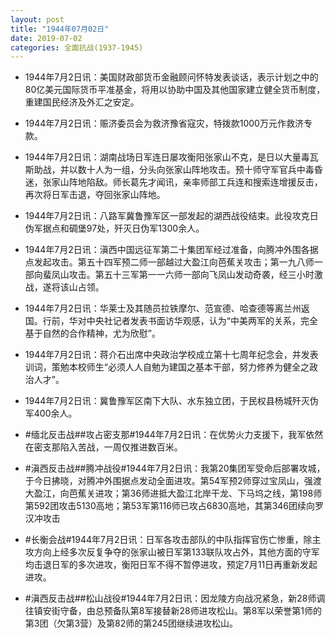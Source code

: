 ```yaml
---
layout: post
title: "1944年07月02日"
date: 2019-07-02
categories: 全面抗战(1937-1945)
---
```


<meta name="referrer" content="no-referrer" />

- 1944年7月2日讯：美国财政部货币金融顾问怀特发表谈话，表示计划之中的80亿美元国际货币平准基金，将用以协助中国及其他国家建立健全货币制度，重建国民经济及外汇之安定。 

- 1944年7月2日讯：赈济委员会为救济豫省寇灾，特拨款1000万元作救济专款。 

- 1944年7月2日讯：湖南战场日军连日屡攻衡阳张家山不克，是日以大量毒瓦斯助战，并以数十人为一组，分头向张家山阵地攻击。预十师守军官兵中毒昏迷，张家山阵地陷敌。师长葛先才闻讯，亲率师部工兵连和搜索连增援反击，再次将日军击退，夺回张家山阵地。 

- 1944年7月2日讯：八路军冀鲁豫军区一部发起的湖西战役结束。此役攻克日伪军据点和碉堡97处，歼灭日伪军1300余人。 

- 1944年7月2日讯：滇西中国远征军第二十集团军经过准备，向腾冲外围各据点发起攻击。第五十四军预二师一部越过大盈江向芭蕉关攻击；第一九八师一部向蜚凤山攻击。第五十三军第一一六师一部向飞凤山发动奇袭，经三小时激战，遂将该山占领。 

- 1944年7月2日讯：华莱士及其随员拉铁摩尔、范宣德、哈查德等离兰州返国。行前，华对中央社记者发表书面访华观感，认为“中美两军的关系，完全基于自然的合作精神，尤为欣慰”。 

- 1944年7月2日讯：蒋介石出席中央政治学校成立第十七周年纪念会，并发表训词，策勉本校师生“必须人人自勉为建国之基本干部，努力修养为健全之政治人才”。 

- 1944年7月2日讯：冀鲁豫军区南下大队、水东独立团，于民权县杨城歼灭伪军400余人。 

- #缅北反击战##攻占密支那#1944年7月2日讯：在优势火力支援下，我军依然在密支那陷入苦战，一周仅推进数百米。 

- #滇西反击战##腾冲战役#1944年7月2日讯：我第20集团军受命后部署攻城，于今日拂晓，对腾冲外围据点发动全面进攻。第54军预2师穿过宝凤山，强渡大盈江，向芭蕉关进攻；第36师进抵大盈江北岸干龙、下马坞之线，第198师第592团攻击5130高地；第53军第116师已攻占6830高地，其第346团续向罗汉冲攻击 

- #长衡会战#1944年7月2日讯：日军各攻击部队的中队指挥官伤亡惨重，除主攻方向上经多次反复争夺的张家山被日军第133联队攻占外，其他方面的守军均击退日军的多次进攻，衡阳日军不得不暂停进攻，预定7月11日再重新发起进攻。 

- #滇西反击战##松山战役#1944年7月2日讯：因龙陵方向战况紧急，新28师调往镇安街守备，由总预备队第8军接替新28师进攻松山。第8军以荣誉第1师的第3团（欠第3营）及第82师的第245团继续进攻松山。 

